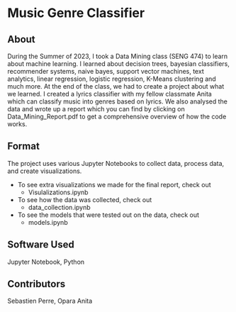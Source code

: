 # Music Genre Classifier

## About
During the Summer of 2023, I took a Data Mining class (SENG 474) to learn about machine learning. I learned about decision trees, bayesian classifiers, recommender systems, naive bayes, support vector machines, text analytics, linear regression, logistic regression, K-Means clustering and much more. At the end of the class, we had to create a project about what we learned. I created a lyrics classifier with my fellow classmate Anita which can classify music into genres based on lyrics. We also analysed the data and wrote up a report which you can find by clicking on Data_Mining_Report.pdf to get a comprehensive overview of how the code works.

## Format
The project uses various Jupyter Notebooks to collect data, process data, and create visualizations.

* To see extra visualizations we made for the final report, check out
  * Visulalizations.ipynb
* To see how the data was collected, check out
  * data_collection.ipynb
* To see the models that were tested out on the data, check out
  * models.ipynb

## Software Used
Jupyter Notebook, Python

## Contributors
Sebastien Perre, Opara Anita

